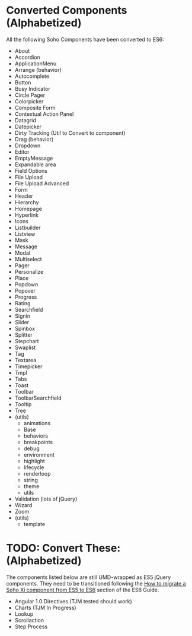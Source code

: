 # Converted Components (Alphabetized)

All the following Soho Components have been converted to ES6:

* About
* Accordion
* ApplicationMenu
* Arrange (behavior)
* Autocomplete
* Button
* Busy Indicator
* Circle Pager
* Colorpicker
* Composite Form
* Contextual Action Panel
* Datagrid
* Datepicker
* Dirty Tracking (Util to Convert to component)
* Drag (behavior)
* Dropdown
* Editor
* EmptyMessage
* Expandable area
* Field Options
* File Upload
* File Upload Advanced
* Form
* Header
* Hierarchy
* Homepage
* Hyperlink
* Icons
* Listbuilder
* Listview
* Mask
* Message
* Modal
* Multiselect
* Pager
* Personalize
* Place
* Popdown
* Popover
* Progress
* Rating
* Searchfield
* Signin
* Slider
* Spinbox
* Splitter
* Stepchart
* Swaplist
* Tag
* Textarea
* Timepicker
* Tmpl
* Tabs
* Toast
* Toolbar
* ToolbarSearchfield
* Tooltip
* Tree
* (utils)
  - animations
  - Base
  - behaviors
  - breakpoints
  - debug
  - environment
  - highlight
  - lifecycle
  - renderloop
  - string
  - theme
  - utils
* Validation (lots of jQuery)
* Wizard
* Zoom
* (utils)
  - template

# TODO: Convert These: (Alphabetized)

The components listed below are still UMD-wrapped as ES5 jQuery components.  They need to be transitioned following the [How to migrate a Soho Xi component from ES5 to ES6](./ES5-TO-ES6.md) section of the ES6 Guide.

* Angular 1.0 Directives (TJM tested should work)
* Charts (TJM In Progress)
* Lookup
* Scrollaction
* Step Process
